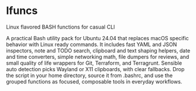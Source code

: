 # lfuncs
Linux flavored BASH functions for casual CLI

A practical Bash utility pack for Ubuntu 24.04 that replaces macOS specific behavior with Linux ready commands. It includes fast YAML and JSON inspectors, note and TODO search, clipboard and text shaping helpers, date and time converters, simple networking math, file dumpers for reviews, and small quality of life wrappers for Git, Terraform, and Terragrunt. Sensible auto detection picks Wayland or X11 clipboards, with clear fallbacks. Drop the script in your home directory, source it from .bashrc, and use the grouped functions as focused, composable tools in everyday workflows.
